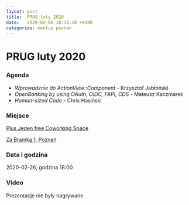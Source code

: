 ```yaml
---
layout: post
title:  PRUG luty 2020
date:   2020-02-06 18:31:18 +0100
categories: meetup poznan
---
```

# PRUG luty 2020

### Agenda

- _Wprowadznie do ActionView::Component_ - Krzysztof Jabłoński
- _OpenBanking by using OAuth, OIDC, FAPI, CDS_ - Mateusz Kaczmarek
- _Human-sized Code_ - Chris Hasiński

### Miejsce

[Plus Jeden free Coworking Space](https://plusjeden.com/)

[Za Bramką 1, Poznań](https://maps.google.com/?q=52.406158447265625,16.936500549316406)

### Data i godzina

2020-02-26, godzina 18:00

### Video

Prezentacje nie były nagrywane.
